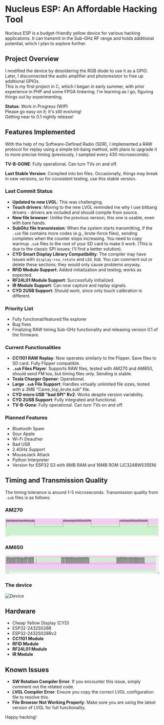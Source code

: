 # Nucleus ESP: An Affordable Hacking Tool

Nucleus ESP is a budget-friendly yellow device for various hacking applications. It can transmit in the Sub-GHz RF range and holds additional potential, which I plan to explore further.

## Project Overview

I modified the device by desoldering the RGB diode to use it as a GPIO. Later, I disconnected the audio amplifier and photoresistor to free up additional GPIOs.  
This is my first project in C, which I began in early summer, with prior experience in PHP and some FPGA tinkering. I'm learning as I go, figuring things out by experimenting.

**Status**: Work in Progress (WIP)  
Please go easy on it; it's still evolving!  
Getting near to 0.1 nightly release!

## Features Implemented

With the help of my Software-Defined Radio (SDR), I implemented a RAW protocol for replay using a simple bit-bang method, with plans to upgrade it to more precise timing (previously, I sampled every 430 microseconds).

**TV-B-GONE**: Fully operational. Can turn TVs on and off.

**Last Stable Version**: Compiled into bin files. Occasionally, things may break in new versions, so for consistent testing, use this stable version.

### Last Commit Status
- **Updated to new LVGL**: This was challenging.  
- **Touch drivers**: Moving to the new LVGL reminded me why I use bitbang drivers - drivers are included and should compile from source.  
- **New file browser**: Unlike the previous version, this one is usable, even with bare hands.  
- **SubGhz file transmission**: When the system starts transmitting, if the `.sub` file contains more codes (e.g., brute-force files), sending completes when the counter stops increasing. You need to copy warmup `.sub` files to the root of your SD card to make it work. (This is due to the classic SPI issues; I’ll find a better solution).  
- **CYD Smart Display Library Compatibility**: The compiler may have issues with `display->sw_rotate` and `LED_RGB`. You can comment out or delete these sections; they would only cause problems anyway.  
- **RFID Module Support**: Added initialization and testing; works as expected.  
- **RF24L01 Module Support**: Successfully initialized.  
- **IR Module Support**: Can now capture and replay signals.  
- **CYD 2USB Support**: Should work, since only touch calibration is different.

### Priority List
- Fully functional/featured file explorer  
- Bug fixes  
- Finalizing RAW timing Sub-GHz functionality and releasing version 0.1 of the firmware.

### Current Functionalities
- **CC1101 RAW Replay**: Now operates similarly to the Flipper. Save files to SD card. Fully Flipper compatible.  
- **`.sub` Files Player**: Supports RAW files, tested with AM270 and AM650, should send FM too, but timing files only. Sending is stable.  
- **Tesla Charger Opener**: Operational.  
- **Large `.sub` File Support**: Handles virtually unlimited file sizes, tested with a 3MB "Came_top_brute.sub" file.  
- **CYD micro USB "bad SPI" Rv2**: Works despite version variability.  
- **CYD 2USB Support**: Fully integrated and functional.  
- **TV-B-Gone**: Fully operational. Can turn TVs on and off.

### Planned Features
- Bluetooth Spam  
- Sour Apple  
- Wi-Fi Deauther  
- Bad USB  
- 2.4GHz Support  
- MouseJack Attack  
- Python Interpreter  
- Version for ESP32 S3 with 8MB RAM and 16MB ROM (JC3248W535EN)

## Timing and Transmission Quality

The timing tolerance is around 1-5 microseconds. Transmission quality from `.sub` files is as follows:

### AM270
![AM270 Transmission](https://github.com/GthiN89/NucleusESP32/blob/main/images/AM270.PNG)

### AM650
![AM650 Transmission](https://github.com/GthiN89/NucleusESP32/blob/main/images/AM650.PNG)

### The device
![Device](https://github.com/GthiN89/NucleusESP32/blob/main/images/IMG_20240924_193407_DRO.jpeg)

## Hardware
- Cheap Yellow Display (CYD)  
- ESP32-2432S028R  
- ESP32-2432S028Rv2  
- **CC1101 Module**  
- **RFID Module**  
- **RF24L01 Module**  
- **IR Module**

## Known Issues

- **SW Rotation Compiler Error**: If you encounter this issue, simply comment out the related code.  
- **LVGL Compiler Error**: Ensure you copy the correct LVGL configuration file to resolve this.  
- **File Browser Not Working Properly**: Make sure you are using the latest version of LVGL for full functionality.


Happy hacking!